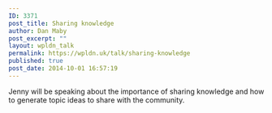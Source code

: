 ```yaml
---
ID: 3371
post_title: Sharing knowledge
author: Dan Maby
post_excerpt: ""
layout: wpldn_talk
permalink: https://wpldn.uk/talk/sharing-knowledge
published: true
post_date: 2014-10-01 16:57:19
---
```

Jenny will be speaking about the importance of sharing knowledge and how to generate topic ideas to share with the community.